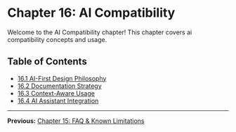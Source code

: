# Chapter 16: AI Compatibility

Welcome to the AI Compatibility chapter! This chapter covers ai compatibility concepts and usage.

## Table of Contents
- [16.1 AI-First Design Philosophy](./16.1-ai-first-design-philosophy.md)
- [16.2 Documentation Strategy](./16.2-documentation-strategy.md)
- [16.3 Context-Aware Usage](./16.3-context-aware-usage.md)
- [16.4 AI Assistant Integration](./16.4-ai-assistant-integration.md)

---

**Previous:** [Chapter 15: FAQ & Known Limitations](../15-faq-&-known-limitations/README.md)
